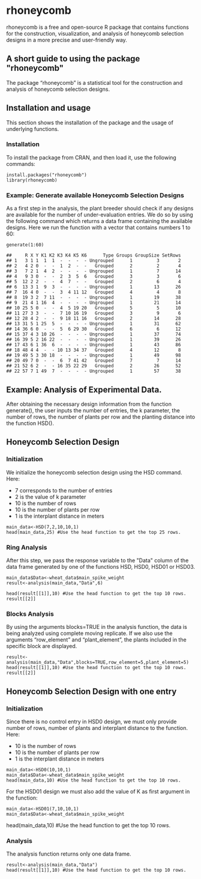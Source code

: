 # rhoneycomb
rhoneycomb is a free and open-source R package that contains functions for the construction, visualization, and analysis of honeycomb selection designs in a more precise and user-friendly way.



## A short guide to using the package "rhoneycomb"

The package “rhoneycomb” is a  statistical 
tool for the construction and analysis of honeycomb selection designs.

## Installation and usage 
This section shows the installation of the package and the usage of underlying 
functions.  

### Installation
To install the package from CRAN, and then load it, use the following commands:

```
install.packages("rhoneycomb")
library(rhoneycomb)
```

### Example: Generate available Honeycomb Selection Designs
As a first step in the analysis, the plant breeder should check if any designs
are available for the number of under-evaluation entries. We do so by using the following 
command which returns a data frame containing the available designs. 
Here we run the function with a vector that contains numbers 1 to 60:

```
generate(1:60)
```

```
##     R X Y K1 K2 K3 K4 K5 K6      Type Groups GroupSize SetRows
## 1   3 1 1  1  1  -  -  -  - Ungrouped      1         3       2
## 2   4 2 0  -  -  1  2  -  -   Grouped      2         2       4
## 3   7 2 1  4  2  -  -  -  - Ungrouped      1         7      14
## 4   9 3 0  -  -  2  3  5  6   Grouped      3         3       6
## 5  12 2 2  -  -  4  7  -  -   Grouped      2         6       4
## 6  13 3 1  9  3  -  -  -  - Ungrouped      1        13      26
## 7  16 4 0  -  -  3  4 11 12   Grouped      4         4       8
## 8  19 3 2  7 11  -  -  -  - Ungrouped      1        19      38
## 9  21 4 1 16  4  -  -  -  - Ungrouped      1        21      14
## 10 25 5 0  -  -  4  5 19 20   Grouped      5         5      10
## 11 27 3 3  -  -  7 10 16 19   Grouped      3         9       6
## 12 28 4 2  -  -  9 18 11 16   Grouped      2        14      28
## 13 31 5 1 25  5  -  -  -  - Ungrouped      1        31      62
## 14 36 6 0  -  -  5  6 29 30   Grouped      6         6      12
## 15 37 4 3 10 26  -  -  -  - Ungrouped      1        37      74
## 16 39 5 2 16 22  -  -  -  - Ungrouped      1        39      26
## 17 43 6 1 36  6  -  -  -  - Ungrouped      1        43      86
## 18 48 4 4  -  - 10 13 34 37   Grouped      4        12       8
## 19 49 5 3 30 18  -  -  -  - Ungrouped      1        49      98
## 20 49 7 0  -  -  6  7 41 42   Grouped      7         7      14
## 21 52 6 2  -  - 16 35 22 29   Grouped      2        26      52
## 22 57 7 1 49  7  -  -  -  - Ungrouped      1        57      38
```





## Example: Analysis of Experimental Data.
After obtaining the necessary design information from the function generate(), the user inputs the number of entries, the k parameter, the
number of rows, the number of plants per row and the planting distance into
the function HSD(). 
 


## Honeycomb Selection Design 

### Initialization 

We initialize the honeycomb selection design using the HSD command. Here:

* 7 corresponds to the number of entries
* 2 is the value of k parameter
* 10 is the number of rows
* 10 is the number of plants per row
* 1 is the interplant distance in meters 

```
main_data<-HSD(7,2,10,10,1)
head(main_data,25) #Use the head function to get the top 25 rows.
```

 
### Ring Analysis 
After this step, we pass the response variable to the "Data"   column of the data frame generated by one of the
functions HSD, HSD0, HSD01 or HSD03. 

```
main_data$Data<-wheat_data$main_spike_weight
result<-analysis(main_data,"Data",6)

head(result[[1]],10) #Use the head function to get the top 10 rows.
result[[2]] 
```

### Blocks Analysis 
By using the arguments blocks=TRUE in the analysis function, the data is being 
analyzed using complete moving replicate. If we also use the arguments “row_element” 
and “plant_element”, the plants included in the specific block are displayed.

```
result<-analysis(main_data,"Data",blocks=TRUE,row_element=5,plant_element=5)
head(result[[1]],10) #Use the head function to get the top 10 rows.
result[[2]] 
```

## Honeycomb Selection Design with one entry

### Initialization 

Since there is no control entry in HSD0 design, we must only provide number of 
rows, number of plants and interplant distance to the function. Here:

* 10 is the number of rows
* 10 is the number of plants per row
* 1 is the interplant distance in meters 

```
main_data<-HSD0(10,10,1)
main_data$Data<-wheat_data$main_spike_weight
head(main_data,10) #Use the head function to get the top 10 rows.
```

For the HSD01 design we must also add the value of K as first argument in the 
function:

```
main_data<-HSD01(7,10,10,1)
main_data$Data<-wheat_data$main_spike_weight
```

head(main_data,10) #Use the head function to get the top 10 rows.

### Analysis
The analysis function returns only one data  frame.
```
result<-analysis(main_data,"Data")
head(result[[1]],10) #Use the head function to get the top 10 rows.
```
